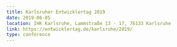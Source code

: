 ```yaml
---
title: Karlsruher Entwicklertag 2019
date: 2019-06-05
location: IHK Karlsruhe, Lammstraße 13 - 17, 76133 Karlsruhe
link: https://entwicklertag.de/karlsruhe/2019/
type: conference
---
```

